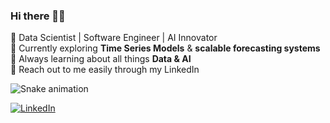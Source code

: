 ### Hi there 👋🏼

🚀 Data Scientist | Software Engineer | AI Innovator  
🔭 Currently exploring **Time Series Models** & **scalable forecasting systems**  
🌱 Always learning about all things **Data & AI**  
💬 Reach out to me easily through my LinkedIn

![Snake animation](https://github.com/ayuuushhh/ayuuushhh/blob/output/github-contribution-grid-snake.svg)

[![LinkedIn](https://img.shields.io/badge/LinkedIn-0077B5?style=for-the-badge&logo=linkedin&logoColor=white)](https://www.linkedin.com/in/ayuuushhh)
